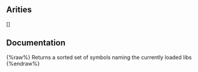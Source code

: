 ## Arities
[]

## Documentation
{%raw%}
Returns a sorted set of symbols naming the currently loaded libs
{%endraw%}

